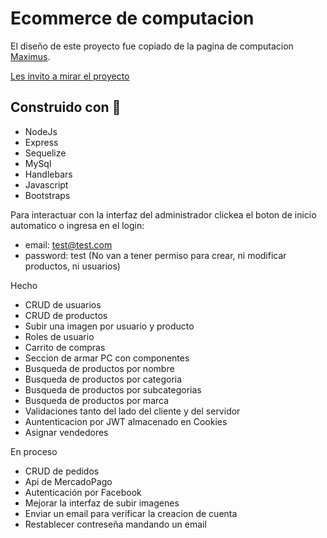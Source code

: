 # Ecommerce de computacion
El diseño de este proyecto fue copiado de la pagina de computacion [Maximus](https://www.maximus.com.ar/HOME/maximus.aspx).

[Les invito a mirar el proyecto](https://yoel-ecommerce.herokuapp.com/)

## Construido con :hammer:
- NodeJs
- Express
- Sequelize
- MySql
- Handlebars
- Javascript
- Bootstraps

Para interactuar con la interfaz del administrador clickea el boton de inicio automatico o ingresa en el login:
- email: test@test.com
- password: test
(No van a tener permiso para crear, ni modificar productos, ni usuarios)

 Hecho
- CRUD de usuarios
- CRUD de productos
- Subir una imagen por usuario y producto
- Roles de usuario
- Carrito de compras
- Seccion de armar PC con componentes
- Busqueda de productos por nombre
- Busqueda de productos por categoria
- Busqueda de productos por subcategorias
- Busqueda de productos por marca
- Validaciones tanto del lado del cliente y del servidor
- Auntenticacion por JWT almacenado en Cookies
- Asignar vendedores

En proceso
- CRUD de pedidos
- Api de MercadoPago
- Autenticación por Facebook
- Mejorar la interfaz de subir imagenes
- Enviar un email para verificar la creacion de cuenta
- Restablecer contreseña mandando un email

